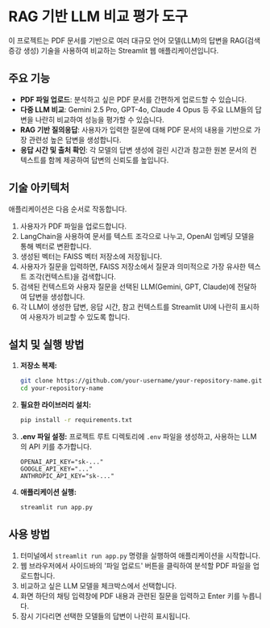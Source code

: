 # RAG 기반 LLM 비교 평가 도구

이 프로젝트는 PDF 문서를 기반으로 여러 대규모 언어 모델(LLM)의 답변을 RAG(검색 증강 생성) 기술을 사용하여 비교하는 Streamlit 웹 애플리케이션입니다.

## 주요 기능

- **PDF 파일 업로드**: 분석하고 싶은 PDF 문서를 간편하게 업로드할 수 있습니다.
- **다중 LLM 비교**: Gemini 2.5 Pro, GPT-4o, Claude 4 Opus 등 주요 LLM들의 답변을 나란히 비교하여 성능을 평가할 수 있습니다.
- **RAG 기반 질의응답**: 사용자가 입력한 질문에 대해 PDF 문서의 내용을 기반으로 가장 관련성 높은 답변을 생성합니다.
- **응답 시간 및 출처 확인**: 각 모델의 답변 생성에 걸린 시간과 참고한 원본 문서의 컨텍스트를 함께 제공하여 답변의 신뢰도를 높입니다.

## 기술 아키텍처

애플리케이션은 다음 순서로 작동합니다.

1.  사용자가 PDF 파일을 업로드합니다.
2.  LangChain을 사용하여 문서를 텍스트 조각으로 나누고, OpenAI 임베딩 모델을 통해 벡터로 변환합니다.
3.  생성된 벡터는 FAISS 벡터 저장소에 저장됩니다.
4.  사용자가 질문을 입력하면, FAISS 저장소에서 질문과 의미적으로 가장 유사한 텍스트 조각(컨텍스트)을 검색합니다.
5.  검색된 컨텍스트와 사용자 질문을 선택된 LLM(Gemini, GPT, Claude)에 전달하여 답변을 생성합니다.
6.  각 LLM이 생성한 답변, 응답 시간, 참고 컨텍스트를 Streamlit UI에 나란히 표시하여 사용자가 비교할 수 있도록 합니다.

## 설치 및 실행 방법

1.  **저장소 복제:**
    ```bash
    git clone https://github.com/your-username/your-repository-name.git
    cd your-repository-name
    ```

2.  **필요한 라이브러리 설치:**
    ```bash
    pip install -r requirements.txt
    ```

3.  **.env 파일 설정:**
    프로젝트 루트 디렉토리에 `.env` 파일을 생성하고, 사용하는 LLM의 API 키를 추가합니다.
    ```
    OPENAI_API_KEY="sk-..."
    GOOGLE_API_KEY="..."
    ANTHROPIC_API_KEY="sk-..."
    ```

4.  **애플리케이션 실행:**
    ```bash
    streamlit run app.py
    ```

## 사용 방법

1.  터미널에서 `streamlit run app.py` 명령을 실행하여 애플리케이션을 시작합니다.
2.  웹 브라우저에서 사이드바의 '파일 업로드' 버튼을 클릭하여 분석할 PDF 파일을 업로드합니다.
3.  비교하고 싶은 LLM 모델을 체크박스에서 선택합니다.
4.  화면 하단의 채팅 입력창에 PDF 내용과 관련된 질문을 입력하고 Enter 키를 누릅니다.
5.  잠시 기다리면 선택한 모델들의 답변이 나란히 표시됩니다.